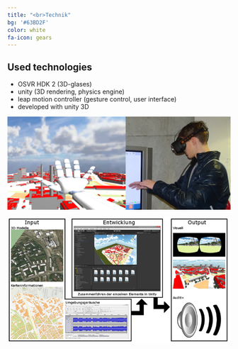 ```yaml
---
title: "<br>Technik"
bg: '#63BD2F'
color: white
fa-icon: gears
---
```


## Used technologies

- OSVR HDK 2 (3D-glases)
- unity (3D rendering, physics engine)
- leap motion controller (gesture control, user interface)
- developed with unity 3D

![imersiv](img/huvis_imersiv.png)

![huvis_tec](img/huvis_tec.png)

